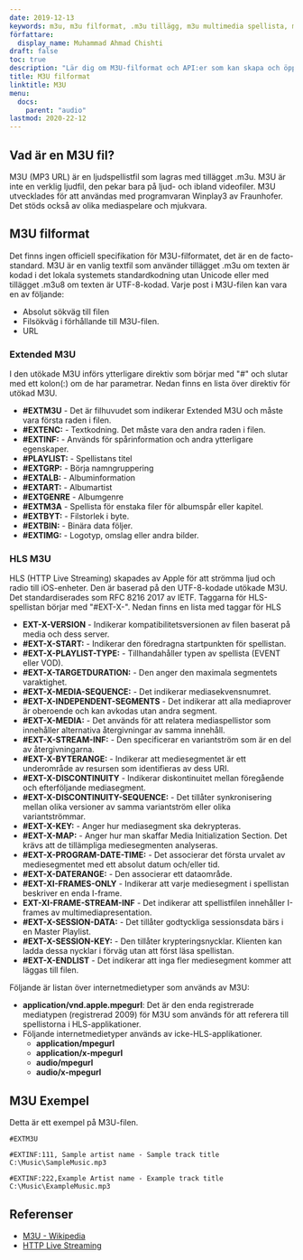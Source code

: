 ```yaml
---
date: 2019-12-13
keywords: m3u, m3u filformat, .m3u tillägg, m3u multimedia spellista, m3u spellista format
författare:
  display_name: Muhammad Ahmad Chishti
draft: false
toc: true
description: "Lär dig om M3U-filformat och API:er som kan skapa och öppna M3U-filer."
title: M3U filformat
linktitle: M3U
menu:
  docs:
    parent: "audio"
lastmod: 2020-22-12
---
```


## Vad är en M3U fil? ##

M3U (MP3 URL) är en ljudspellistfil som lagras med tillägget .m3u. M3U är inte en verklig ljudfil, den pekar bara på ljud- och ibland videofiler. M3U utvecklades för att användas med programvaran Winplay3 av Fraunhofer. Det stöds också av olika mediaspelare och mjukvara.

## M3U filformat

Det finns ingen officiell specifikation för M3U-filformatet, det är en de facto-standard. M3U är en vanlig textfil som använder tillägget .m3u om texten är kodad i det lokala systemets standardkodning utan Unicode eller med tillägget .m3u8 om texten är UTF-8-kodad. Varje post i M3U-filen kan vara en av följande:

- Absolut sökväg till filen
- Filsökväg i förhållande till M3U-filen.
- URL

### Extended M3U ###

I den utökade M3U införs ytterligare direktiv som börjar med "#" och slutar med ett kolon(:) om de har parametrar. Nedan finns en lista över direktiv för utökad M3U.

- **#EXTM3U** - Det är filhuvudet som indikerar Extended M3U och måste vara första raden i filen.
- **#EXTENC:** - Textkodning. Det måste vara den andra raden i filen.
- **#EXTINF:** - Används för spårinformation och andra ytterligare egenskaper.
- **#PLAYLIST:** - Spellistans titel
- **#EXTGRP:** - Börja namngruppering
- **#EXTALB:** - Albuminformation
- **#EXTART:** - Albumartist
- **#EXTGENRE** - Albumgenre
- **#EXTM3A** - Spellista för enstaka filer för albumspår eller kapitel.
- **#EXTBYT:** - Filstorlek i byte.
- **#EXTBIN:** - Binära data följer.
- **#EXTIMG:** - Logotyp, omslag eller andra bilder.

### HLS M3U ###

HLS (HTTP Live Streaming) skapades av Apple för att strömma ljud och radio till iOS-enheter. Den är baserad på den UTF-8-kodade utökade M3U. Det standardiserades som RFC 8216 2017 av IETF. Taggarna för HLS-spellistan börjar med "#EXT-X-". Nedan finns en lista med taggar för HLS

- **EXT-X-VERSION** - Indikerar kompatibilitetsversionen av filen baserat på media och dess server.
- **#EXT-X-START:** - Indikerar den föredragna startpunkten för spellistan.
- **#EXT-X-PLAYLIST-TYPE:** - Tillhandahåller typen av spellista (EVENT eller VOD).
- **#EXT-X-TARGETDURATION:** - Den anger den maximala segmentets varaktighet.
- **#EXT-X-MEDIA-SEQUENCE:** - Det indikerar mediasekvensnumret.
- **#EXT-X-INDEPENDENT-SEGMENTS** - Det indikerar att alla mediaprover är oberoende och kan avkodas utan andra segment.
- **#EXT-X-MEDIA:** - Det används för att relatera mediaspellistor som innehåller alternativa återgivningar av samma innehåll.
- **#EXT-X-STREAM-INF:** - Den specificerar en variantström som är en del av återgivningarna.
- **#EXT-X-BYTERANGE:** - Indikerar att mediesegmentet är ett underområde av resursen som identifieras av dess URI.
- **#EXT-X-DISCONTINUITY** - Indikerar diskontinuitet mellan föregående och efterföljande mediasegment.
- **#EXT-X-DISCONTINUITY-SEQUENCE:** - Det tillåter synkronisering mellan olika versioner av samma variantström eller olika variantströmmar.
- **#EXT-X-KEY:** - Anger hur mediasegment ska dekrypteras.
- **#EXT-X-MAP:** - Anger hur man skaffar Media Initialization Section. Det krävs att de tillämpliga mediesegmenten analyseras.
- **#EXT-X-PROGRAM-DATE-TIME:** - Det associerar det första urvalet av mediesegmentet med ett absolut datum och/eller tid.
- **#EXT-X-DATERANGE:** - Den associerar ett dataområde.
- **#EXT-XI-FRAMES-ONLY** - Indikerar att varje mediesegment i spellistan beskriver en enda I-frame.
- **EXT-XI-FRAME-STREAM-INF** - Det indikerar att spellistfilen innehåller I-frames av multimediapresentation.
- **#EXT-X-SESSION-DATA:** - Det tillåter godtyckliga sessionsdata
bärs i en Master Playlist.
- **#EXT-X-SESSION-KEY:** - Den tillåter krypteringsnycklar. Klienten kan ladda dessa nycklar i förväg utan att först läsa spellistan.
- **#EXT-X-ENDLIST** - Det indikerar att inga fler mediesegment kommer att läggas till filen.

Följande är listan över internetmedietyper som används av M3U:

- **application/vnd.apple.mpegurl**: Det är den enda registrerade mediatypen (registrerad 2009) för M3U som används för att referera till spellistorna i HLS-applikationer.
- Följande internetmedietyper används av icke-HLS-applikationer.
  - **application/mpegurl**
  - **application/x-mpegurl**
  - **audio/mpegurl**
  - **audio/x-mpegurl**

## M3U Exempel ##

Detta är ett exempel på M3U-filen.

```console
#EXTM3U

#EXTINF:111, Sample artist name - Sample track title
C:\Music\SampleMusic.mp3

#EXTINF:222,Example Artist name - Example track title
C:\Music\ExampleMusic.mp3
```
## Referenser ##

- [M3U - Wikipedia](https://en.wikipedia.org/wiki/M3U)
- [HTTP Live Streaming](https://tools.ietf.org/html/rfc8216)

